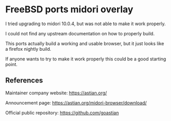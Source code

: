 # FreeBSD ports midori overlay

I tried upgrading to midori 10.0.4, but was not able to make it work properly.

I could not find any upstream documentation on how to properly build.

This ports actually build a working and usable browser, but it just looks like a firefox nightly build.

If anyone wants to try to make it work properly this could be a good starting point.

## References

Maintainer company website: https://astian.org/

Announcement page: https://astian.org/midori-browser/download/

Official public repository: https://github.com/goastian
